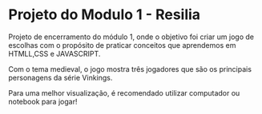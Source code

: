 # Projeto do Modulo 1 - Resilia

Projeto de encerramento do módulo 1, onde o objetivo foi criar um jogo de escolhas com o propósito de praticar conceitos que aprendemos em HTMLL,CSS e JAVASCRIPT.

Com o tema medieval, o jogo mostra três jogadores que são os principais personagens da série Vinkings.

Para uma melhor visualização, é recomendado utilizar computador ou notebook para jogar!

